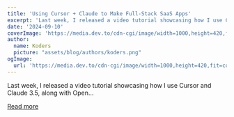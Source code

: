```yaml
---
title: 'Using Cursor + Claude to Make Full-Stack SaaS Apps'
excerpt: 'Last week, I released a video tutorial showcasing how I use Cursor and Claude 3.5, along with Open...'
date: '2024-09-10'
coverImage: 'https://media.dev.to/cdn-cgi/image/width=1000,height=420,fit=cover,gravity=auto,format=auto/https%3A%2F%2Fdev-to-uploads.s3.amazonaws.com%2Fuploads%2Farticles%2F2v8ff2pp5y75dyjhr8bw.png'
author:
  name: Koders
  picture: "assets/blog/authors/koders.png"
ogImage:
  url: 'https://media.dev.to/cdn-cgi/image/width=1000,height=420,fit=cover,gravity=auto,format=auto/https%3A%2F%2Fdev-to-uploads.s3.amazonaws.com%2Fuploads%2Farticles%2F2v8ff2pp5y75dyjhr8bw.png'
---
```


Last week, I released a video tutorial showcasing how I use Cursor and Claude 3.5, along with Open...

[Read more](https://dev.to/wasp/using-cursor-claude-to-make-full-stack-saas-apps-2aj3)
